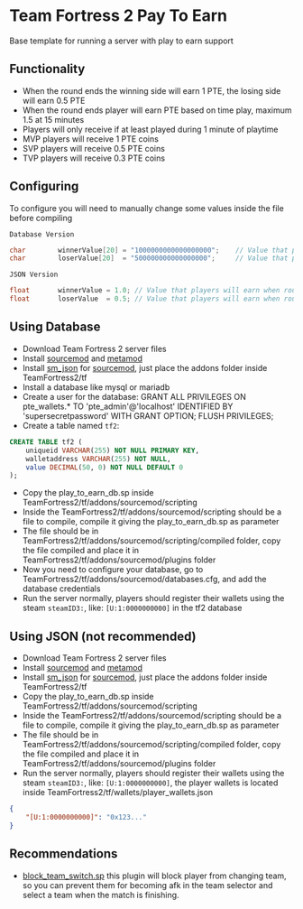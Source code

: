 # Team Fortress 2 Pay To Earn
Base template for running a server with play to earn support

## Functionality
- When the round ends the winning side will earn 1 PTE, the losing side will earn 0.5 PTE
- When the round ends player will earn PTE based on time play, maximum 1.5 at 15 minutes
- Players will only receive if at least played during 1 minute of playtime
- MVP players will receive 1 PTE coins
- SVP players will receive 0.5 PTE coins
- TVP players will receive 0.3 PTE coins

## Configuring
To configure you will need to manually change some values inside the file before compiling

``Database Version``
```cpp
char        winnerValue[20] = "1000000000000000000";    // Value that players will earn when round end (winners) 1 PTE
char        loserValue[20]  = "500000000000000000";     // Value that players will earn when round end (losers) 0.5 PTE
```

``JSON Version``
```cpp
float       winnerValue = 1.0; // Value that players will earn when round end (winners)
float       loserValue  = 0.5; // Value that players will earn when round end (losers)
```

## Using Database
- Download Team Fortress 2 server files
- Install [sourcemod](https://www.sourcemod.net/downloads.php) and [metamod](https://www.sourcemm.net/downloads.php/?branch=stable)
- Install [sm_json](https://github.com/clugg/sm-json) for [sourcemod](https://www.sourcemod.net/downloads.php), just place the addons folder inside TeamFortress2/tf
- Install a database like mysql or mariadb
- Create a user for the database: GRANT ALL PRIVILEGES ON pte_wallets.* TO 'pte_admin'@'localhost' IDENTIFIED BY 'supersecretpassword' WITH GRANT OPTION; FLUSH PRIVILEGES;
- Create a table named ``tf2``:
```sql
CREATE TABLE tf2 (
    uniqueid VARCHAR(255) NOT NULL PRIMARY KEY,
    walletaddress VARCHAR(255) NOT NULL,
    value DECIMAL(50, 0) NOT NULL DEFAULT 0
);
```
- Copy the play_to_earn_db.sp inside TeamFortress2/tf/addons/sourcemod/scripting
- Inside the TeamFortress2/tf/addons/sourcemod/scripting should be a file to compile, compile it giving the play_to_earn_db.sp as parameter
- The file should be in TeamFortress2/tf/addons/sourcemod/scripting/compiled folder, copy the file compiled and place it in TeamFortress2/tf/addons/sourcemod/plugins folder
- Now you need to configure your database, go to TeamFortress2/tf/addons/sourcemod/databases.cfg, and add the database credentials
- Run the server normally, players should register their wallets using the steam ``steamID3:``, like: ``[U:1:0000000000]`` in the tf2 database

## Using JSON (not recommended)
- Download Team Fortress 2 server files
- Install [sourcemod](https://www.sourcemod.net/downloads.php) and [metamod](https://www.sourcemm.net/downloads.php/?branch=stable)
- Install [sm_json](https://github.com/clugg/sm-json) for [sourcemod](https://www.sourcemod.net/downloads.php), just place the addons folder inside TeamFortress2/tf
- Copy the play_to_earn_db.sp inside TeamFortress2/tf/addons/sourcemod/scripting
- Inside the TeamFortress2/tf/addons/sourcemod/scripting should be a file to compile, compile it giving the play_to_earn_db.sp as parameter
- The file should be in TeamFortress2/tf/addons/sourcemod/scripting/compiled folder, copy the file compiled and place it in TeamFortress2/tf/addons/sourcemod/plugins folder
- Run the server normally, players should register their wallets using the steam ``steamID3:``, like: ``[U:1:0000000000]``, the player wallets is located inside TeamFortress2/tf/wallets/player_wallets.json
```json
{
    "[U:1:0000000000]": "0x123..."
}
```

## Recommendations
- [block_team_switch.sp]() this plugin will block player from changing team, so you can prevent them for becoming afk in the team selector and select a team when the match is finishing.
